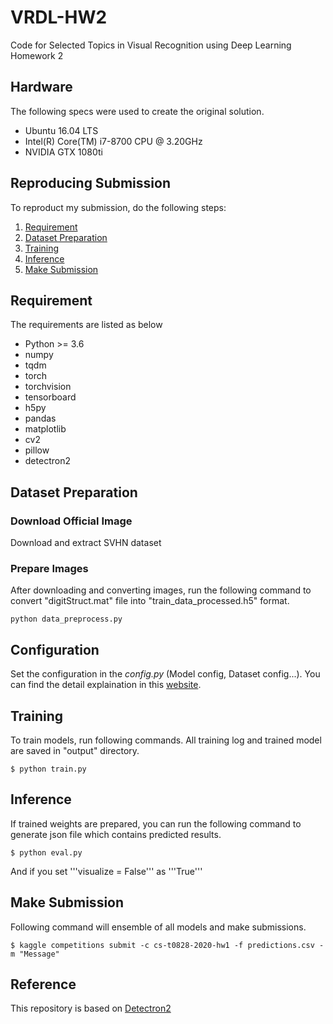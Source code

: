 # VRDL-HW2
Code for Selected Topics in Visual Recognition using Deep Learning Homework 2

## Hardware
The following specs were used to create the original solution.
- Ubuntu 16.04 LTS
- Intel(R) Core(TM) i7-8700 CPU @ 3.20GHz
- NVIDIA GTX 1080ti

## Reproducing Submission
To reproduct my submission, do the following steps:
1. [Requirement](#requirement)
2. [Dataset Preparation](#dataset-preparation)
2. [Training](#training)
3. [Inference](#inference)
4. [Make Submission](#make-submission)

## Requirement
The requirements are listed as below
- Python >= 3.6
- numpy
- tqdm
- torch
- torchvision
- tensorboard
- h5py
- pandas 
- matplotlib
- cv2
- pillow
- detectron2

## Dataset Preparation
### Download Official Image
Download and extract SVHN dataset

### Prepare Images
After downloading and converting images, run the following command to convert "digitStruct.mat" file into "train_data_processed.h5" format.
```
python data_preprocess.py
```

## Configuration
Set the configuration in the *config.py* (Model config, Dataset config...). You can find the detail explaination in this [website](https://detectron2.readthedocs.io/modules/config.html#config-references).

## Training
To train models, run following commands. All training log and trained model are saved in "output" directory.
```
$ python train.py
```

## Inference
If trained weights are prepared, you can run the following command to generate json file which contains predicted results.
```
$ python eval.py
```
And if you set '''visualize = False''' as '''True'''

## Make Submission
Following command will ensemble of all models and make submissions.
```
$ kaggle competitions submit -c cs-t0828-2020-hw1 -f predictions.csv -m "Message"
```

## Reference
This repository is based on [Detectron2](https://github.com/facebookresearch/detectron2)


